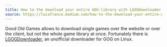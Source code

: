 ```yaml
---
title: How to the download your entire GOG-library with LGOGDownloader
source: https://lucafrance.medium.com/how-to-the-download-your-entire-gog-library-with-lgogdownloader-a0232de2b7df
---
```


Good Old Games allows to download single games over the website or over the client, but not the whole game library at once. Fortunately there is [LGOGDownloader](https://github.com/Sude-/lgogdownloader), an unofficial downloader for GOG on Linux.